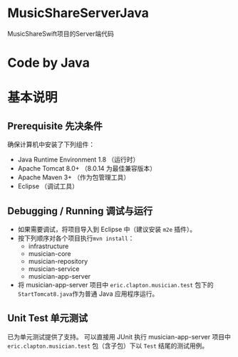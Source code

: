 # MusicShareServerJava
MusicShareSwift项目的Server端代码

# Code by Java

# 基本说明
Prerequisite 先决条件
---
确保计算机中安装了下列组件：

* Java Runtime Environment 1.8 （运行时）
* Apache Tomcat 8.0+ （8.0.14 为最佳兼容版本）
* Apache Maven 3+ （作为包管理工具）
* Eclipse （调试工具）

Debugging / Running 调试与运行
---
* 如果需要调试，将项目导入到 Eclipse 中（建议安装 `m2e` 插件）。
* 按下列顺序对各个项目执行`mvn install`：
  * infrastructure
  * musician-core
  * musician-repository
  * musician-service
  * musician-app-server
* 将 musician-app-server 项目中 `eric.clapton.musician.test` 包下的 `StartTomcat8.java`作为普通 Java 应用程序运行。

Unit Test 单元测试
---
已为单元测试提供了支持。
可以直接用 JUnit 执行 musician-app-server 项目中 `eric.clapton.musician.test` 包（含子包）下以 `Test` 结尾的测试用例。